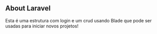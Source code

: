 ## About Laravel

Esta é uma estrutura com login e um crud usando Blade que pode ser usadas para iniciar novos projetos!